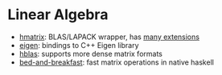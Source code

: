 # Linear Algebra #

* [hmatrix](https://hackage.haskell.org/package/hmatrix): BLAS/LAPACK wrapper, has [many extensions](https://hackage.haskell.org/packages/search?terms=hmatrix)
* [eigen](http://hackage.haskell.org/package/eigen): bindings to C++ Eigen library
* [hblas](https://hackage.haskell.org/package/hblas): supports more dense matrix formats
* [bed-and-breakfast](http://hackage.haskell.org/package/bed-and-breakfast): fast matrix operations in native haskell